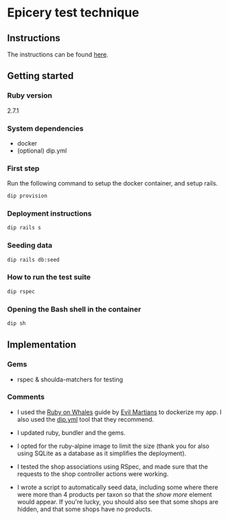 # Epicery test technique

## Instructions

The instructions can be found [here](./INSTRUCTIONS.md).

## Getting started

### Ruby version

2.7.1

### System dependencies

- docker
- (optional) dip.yml

### First step

Run the following command to setup the docker container, and setup rails.

```bash
dip provision
```

### Deployment instructions

```bash
dip rails s
```

### Seeding data

```bash
dip rails db:seed
```

### How to run the test suite

```bash
dip rspec
```

### Opening the Bash shell in the container

```bash
dip sh
```

## Implementation

### Gems

- rspec & shoulda-matchers for testing

### Comments

- I used the [Ruby on Whales](https://evilmartians.com/chronicles/ruby-on-whales-docker-for-ruby-rails-development) guide by [Evil Martians](https://evilmartians.com/) to dockerize my app. I also used the [dip.yml](https://github.com/evilmartians/terraforming-rails/blob/master/examples/dockerdev/dip.yml) tool that they recommend.

- I updated ruby, bundler and the gems.

- I opted for the ruby-alpine image to limit the size (thank you for also using SQLite as a database as it simplifies the deployment).

- I tested the shop associations using RSpec, and made sure that the requests to the shop controller actions were working.

- I wrote a script to automatically seed data, including some where there were more than 4 products per taxon so that the _show more_ element would appear. If you're lucky, you should also see that some shops are hidden, and that some shops have no products.
